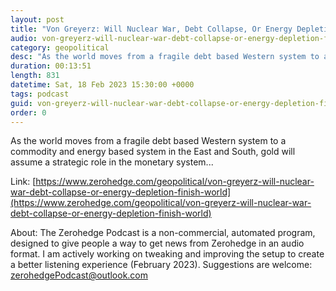 ```yaml
---
layout: post
title: "Von Greyerz: Will Nuclear War, Debt Collapse, Or Energy Depletion Finish The World?"
audio: von-greyerz-will-nuclear-war-debt-collapse-or-energy-depletion-finish-world-0
category: geopolitical
desc: "As the world moves from a fragile debt based Western system to a commodity and energy based system in the East and South, gold will assume a strategic role in the monetary system..."
duration: 00:13:51
length: 831
datetime: Sat, 18 Feb 2023 15:30:00 +0000
tags: podcast
guid: von-greyerz-will-nuclear-war-debt-collapse-or-energy-depletion-finish-world-0
order: 0
---
```

As the world moves from a fragile debt based Western system to a commodity and energy based system in the East and South, gold will assume a strategic role in the monetary system...

Link: [https://www.zerohedge.com/geopolitical/von-greyerz-will-nuclear-war-debt-collapse-or-energy-depletion-finish-world](https://www.zerohedge.com/geopolitical/von-greyerz-will-nuclear-war-debt-collapse-or-energy-depletion-finish-world)

About: The Zerohedge Podcast is a non-commercial, automated program, designed to give people a way to get news from Zerohedge in an audio format.  I am actively working on tweaking and improving the setup to create a better listening experience (February 2023).  Suggestions are welcome: [zerohedgePodcast@outlook.com](mailto:zerohedgePodcast@outlook.com)